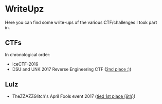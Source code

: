 # WriteUpz

Here you can find some write-ups of the various CTF/challenges I took part in.

## CTFs

In chronological order:

* IceCTF-2016
* DSU and UNK 2017 Reverse Engineering CTF ([2nd place :)](https://web.archive.org/web/20170402220811/https://ctf17.0xevilc0de.com/scoreboard))

## Lulz

* TheZZAZZGlitch's April Fools event 2017 ([tied 1st place (6th)](https://zzazzdzz.github.io/fools2017/))

